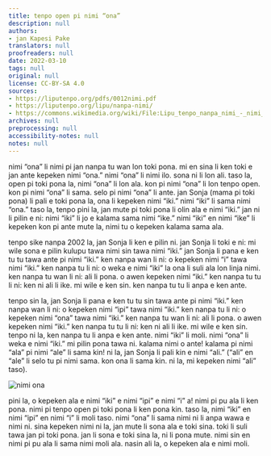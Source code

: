 ```yaml
---
title: tenpo open pi nimi “ona”
description: null
authors:
- jan Kapesi Pake
translators: null
proofreaders: null
date: 2022-03-10
tags: null
original: null
license: CC-BY-SA 4.0
sources:
- https://liputenpo.org/pdfs/0012nimi.pdf
- https://liputenpo.org/lipu/nanpa-nimi/
- https://commons.wikimedia.org/wiki/File:Lipu_tenpo_nanpa_nimi_-_nimi_ona.png
archives: null
preprocessing: null
accessibility-notes: null
notes: null
---
```


nimi “ona” li nimi pi jan nanpa tu wan lon toki pona. mi en sina li ken toki e jan ante kepeken nimi “ona.” nimi “ona” li nimi ilo. sona ni li lon ali. taso la, open pi toki pona la, nimi “ona” li lon ala. kon pi nimi “ona” li lon tenpo open. kon pi nimi “ona” li sama. selo pi nimi “ona” li ante. jan Sonja (mama pi toki pona) li pali e toki pona la, ona li kepeken nimi “iki.” nimi “iki” li sama nimi “ona.” taso la, tenpo pini la, jan mute pi toki pona li olin ala e nimi “iki.” jan ni li pilin e ni: nimi “iki” li jo e kalama sama nimi “ike.” nimi “iki” en nimi “ike” li kepeken kon pi ante mute la, nimi tu o kepeken kalama sama ala.

tenpo sike nanpa 2002 la, jan Sonja li ken e pilin ni. jan Sonja li toki e ni: mi wile sona e pilin kulupu tawa nimi sin tawa nimi “iki.” jan Sonja li pana e ken tu tu tawa ante pi nimi “iki.” ken nanpa wan li ni: o kepeken nimi “i” tawa nimi “iki.” ken nanpa tu li ni: o weka e nimi “iki” la ona li suli ala lon linja nimi. ken nanpa tu wan li ni: ali li pona. o awen kepeken nimi “iki.” ken nanpa tu tu li ni: ken ni ali li ike. mi wile e ken sin. ken nanpa tu tu li anpa e ken ante.

tenpo sin la, jan Sonja li pana e ken tu tu sin tawa ante pi nimi “iki.” ken nanpa wan li ni: o kepeken nimi “ipi” tawa nimi “iki.” ken nanpa tu li ni: o kepeken nimi “ona” tawa nimi “iki.” ken nanpa tu wan li ni: ali li pona. o awen kepeken nimi “iki.” ken nanpa tu tu li ni: ken ni ali li ike. mi wile e ken sin. tenpo ni la, ken nanpa tu li anpa e ken ante. nimi “iki” li moli. nimi “ona” li weka e nimi “iki.” mi pilin pona tawa ni. kalama nimi o ante! kalama pi nimi “ala” pi nimi “ale” li sama kin! ni la, jan Sonja li pali kin e nimi “ali.” (“ali” en “ale” li selo tu pi nimi sama. kon ona li sama kin. ni la, mi kepeken nimi “ali” taso).

![nimi ona](https://upload.wikimedia.org/wikipedia/commons/5/54/Lipu_tenpo_nanpa_nimi_-_nimi_ona.png)

pini la, o kepeken ala e nimi “iki” e nimi “ipi” e nimi “i” a! nimi pi pu ala li ken pona. nimi pi tenpo open pi toki pona li ken pona kin. taso la, nimi “iki” en nimi “ipi” en nimi “i” li moli taso. nimi “ona” li sama nimi ni li anpa wawa e nimi ni. sina kepeken nimi ni la, jan mute li sona ala e toki sina. toki li suli tawa jan pi toki pona. jan li sona e toki sina la, ni li pona mute. nimi sin en nimi pi pu ala li sama nimi moli ala. nasin ali la, o kepeken ala e nimi moli.